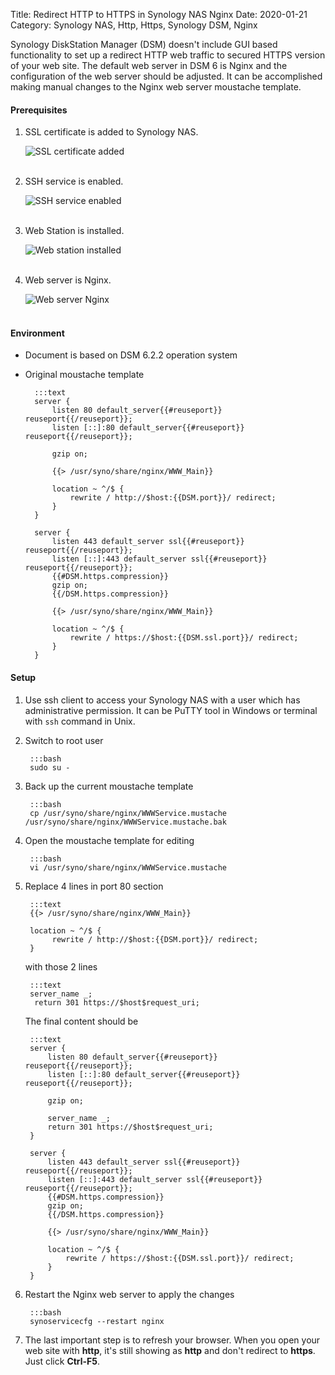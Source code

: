 Title: Redirect HTTP to HTTPS in Synology NAS Nginx
Date: 2020-01-21
Category: Synology NAS, Http, Https, Synology DSM, Nginx

Synology DiskStation Manager (DSM) doesn't include GUI based functionality to set up a redirect HTTP web traffic to secured HTTPS version of your web site. The default web server in DSM 6 is Nginx and the configuration of the web server should be adjusted. It can be accomplished making manual changes to the Nginx web server moustache template.

#### Prerequisites

1. SSL certificate is added to Synology NAS.

    ![SSL certificate added]({static}/images/redirect-http-to-htpps-in-synology-nas-nginx/control-panel-certificate.png)</br></br>

2. SSH service is enabled.

    ![SSH service enabled]({static}/images/redirect-http-to-htpps-in-synology-nas-nginx/control-panel-terminal.png)</br></br>

3. Web Station is installed.

    ![Web station installed]({static}/images/redirect-http-to-htpps-in-synology-nas-nginx/web-station-installed.png)</br></br>

4. Web server is Nginx.

    ![Web server Nginx]({static}/images/redirect-http-to-htpps-in-synology-nas-nginx/web-server-nginx.png)</br></br>

#### Environment

* Document is based on DSM 6.2.2 operation system
* Original moustache template

        :::text
        server {
            listen 80 default_server{{#reuseport}} reuseport{{/reuseport}};
            listen [::]:80 default_server{{#reuseport}} reuseport{{/reuseport}};

            gzip on;

            {{> /usr/syno/share/nginx/WWW_Main}}

            location ~ ^/$ {
                rewrite / http://$host:{{DSM.port}}/ redirect;
            }
        }

        server {
            listen 443 default_server ssl{{#reuseport}} reuseport{{/reuseport}};
            listen [::]:443 default_server ssl{{#reuseport}} reuseport{{/reuseport}};
            {{#DSM.https.compression}}
            gzip on;
            {{/DSM.https.compression}}

            {{> /usr/syno/share/nginx/WWW_Main}}

            location ~ ^/$ {
                rewrite / https://$host:{{DSM.ssl.port}}/ redirect;
            }
        }

#### Setup

1. Use ssh client to access your Synology NAS with a user which has administrative permission. It can be PuTTY tool in Windows or terminal with `ssh` command in Unix. 

2. Switch to root user

        :::bash
        sudo su -

3. Back up the current moustache template

        :::bash
        cp /usr/syno/share/nginx/WWWService.mustache /usr/syno/share/nginx/WWWService.mustache.bak

4. Open the moustache template for editing

        :::bash
        vi /usr/syno/share/nginx/WWWService.mustache

5. Replace 4 lines in port 80 section

        :::text
        {{> /usr/syno/share/nginx/WWW_Main}}

        location ~ ^/$ {
             rewrite / http://$host:{{DSM.port}}/ redirect;
        }

    with those 2 lines

        :::text
        server_name _;
         return 301 https://$host$request_uri;

    The final content should be

        :::text
        server {
            listen 80 default_server{{#reuseport}} reuseport{{/reuseport}};
            listen [::]:80 default_server{{#reuseport}} reuseport{{/reuseport}};

            gzip on;

            server_name _;
            return 301 https://$host$request_uri;
        }

        server {
            listen 443 default_server ssl{{#reuseport}} reuseport{{/reuseport}};
            listen [::]:443 default_server ssl{{#reuseport}} reuseport{{/reuseport}};
            {{#DSM.https.compression}}
            gzip on;
            {{/DSM.https.compression}}

            {{> /usr/syno/share/nginx/WWW_Main}}

            location ~ ^/$ {
                rewrite / https://$host:{{DSM.ssl.port}}/ redirect;
            }
        }

6. Restart the Nginx web server to apply the changes

        :::bash
        synoservicecfg --restart nginx

7. The last important step is to refresh your browser. When you open your web site with **http**, it's still showing as **http** and don't redirect to **https**. Just click **Ctrl-F5**.

